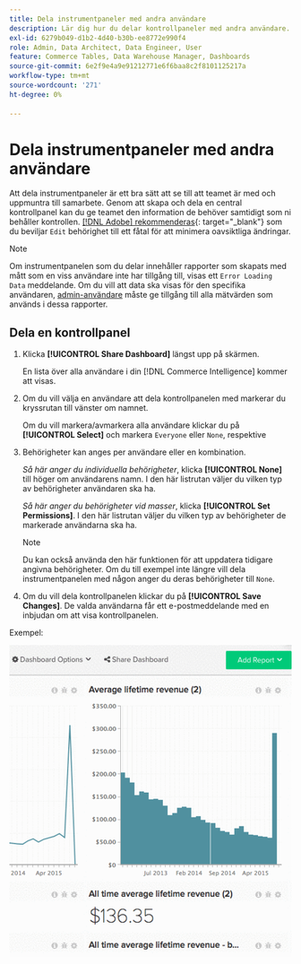 ```yaml
---
title: Dela instrumentpaneler med andra användare
description: Lär dig hur du delar kontrollpaneler med andra användare.
exl-id: 6279b049-d1b2-4d40-b30b-ee8772e990f4
role: Admin, Data Architect, Data Engineer, User
feature: Commerce Tables, Data Warehouse Manager, Dashboards
source-git-commit: 6e2f9e4a9e91212771e6f6baa8c2f8101125217a
workflow-type: tm+mt
source-wordcount: '271'
ht-degree: 0%

---
```


# Dela instrumentpaneler med andra användare

Att dela instrumentpaneler är ett bra sätt att se till att teamet är med och uppmuntra till samarbete. Genom att skapa och dela en central kontrollpanel kan du ge teamet den information de behöver samtidigt som ni behåller kontrollen. [[!DNL Adobe] rekommenderas](../../best-practices/share-dashboard-best-practice.md){: target=&quot;_blank&quot;} som du beviljar `Edit` behörighet till ett fåtal för att minimera oavsiktliga ändringar.

>[!NOTE]
>
>Om instrumentpanelen som du delar innehåller rapporter som skapats med mått som en viss användare inte har tillgång till, visas ett `Error Loading Data` meddelande. Om du vill att data ska visas för den specifika användaren, [admin-användare](../../administrator/user-management/user-management.md) måste ge tillgång till alla mätvärden som används i dessa rapporter.

## Dela en kontrollpanel

1. Klicka **[!UICONTROL Share Dashboard]** längst upp på skärmen.

   En lista över alla användare i din [!DNL Commerce Intelligence] kommer att visas.

1. Om du vill välja en användare att dela kontrollpanelen med markerar du kryssrutan till vänster om namnet.

   Om du vill markera/avmarkera alla användare klickar du på **[!UICONTROL Select]** och markera `Everyone` eller `None`, respektive

1. Behörigheter kan anges per användare eller en kombination.

   *Så här anger du individuella behörigheter*, klicka **[!UICONTROL None]** till höger om användarens namn. I den här listrutan väljer du vilken typ av behörigheter användaren ska ha.

   *Så här anger du behörigheter vid masser*, klicka **[!UICONTROL Set Permissions]**. I den här listrutan väljer du vilken typ av behörigheter de markerade användarna ska ha.

   >[!NOTE]
   >
   >Du kan också använda den här funktionen för att uppdatera tidigare angivna behörigheter. Om du till exempel inte längre vill dela instrumentpanelen med någon anger du deras behörigheter till `None`.

1. Om du vill dela kontrollpanelen klickar du på **[!UICONTROL Save Changes]**. De valda användarna får ett e-postmeddelande med en inbjudan om att visa kontrollpanelen.

Exempel:

![kontrollpanel för resurs](../../assets/Share_Dashboards.gif)
